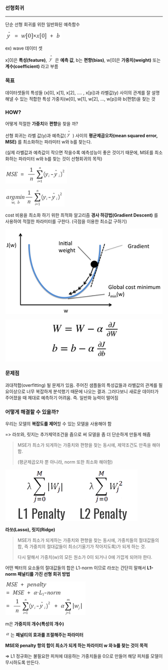 ### 선형회귀

---

단순 선형 회귀를 위한 일반화된 예측함수

![예측함수](image/예측함수.png)

ex) wave 데이터 셋

x[0]은 **특성(feature)**, ![y^](image/y^.png)은 **예측 값**, b는 **편향(bias)**, w[0]은 **가중치(weight)** 또는 **계수(coefficient)** 라고 부름



### 목표

데이터셋들의 특성들 (x[0], x[1], x[2], .... , x[p])과 라벨값(y) 사이의 관계를 잘 설명해낼 수 있는 적합한 특성 가중치(w[0], w[1], w[2], ..., w[p])와 b(편향)을 찾는 것



### HOW?

어떻게 적절한 **가중치**와 **편향**을 찾을 까?

선형 회귀는 라벨 값(y)과 예측값(![y^](image/y^.png)) 사이의 **평균제곱오차(mean squared error, MSE)** 를 최소화하는 파라미터 w와 b를 찾는다.

(실제 라벨값과 예측값이 작으면 작을수록 예측성능이 좋은 것이기 때문에, MSE를 최소화하는 파라미터 w와 b를 찾는 것이 선형회귀의 목적)

![y^](image/MSE.png)

![y^](image/costFunction.png)

cost 비용을 최소화 하기 위한 최적화 알고리즘 **경사 하강법(Gradient Descent)** 를 사용하여 적절한 파라미터를 구한다. (극점을 이용한 최소값 구하기)

![y^](image/gradientImage.png)

![y^](image/gradientDescent.png)

### 문제점

과대적합(overfitting) 될 문제가 있음. 주어진 샘플들의 특성값들과 라벨값의 관계를 필요이상으로 너무 복잡하게 분석했기 때문에 나오는 결과. 그러다보니 새로운 데이터가 주어졌을 때 제대로 예측하기 어려움. 즉. 일반화 능력이 떨어짐



### 어떻게 해결할 수 있을까?

우리는 모델의 **복잡도를 제어**할 수 있는 모델을 사용해야 함

=> 라쏘와, 릿지는 추가제약조건을 줌으로 써 모델을 좀 더 단순하게 만들게 해줌

>  MSE가 최소가 되게하는 가중치와 편향을 찾는 동시에, 제약조건도 만족을 해야 함.
>
>  (평균제곱오차 뿐 아니라, norm 또한 최소화 해야함)

![penalty](image/penalty.png)



**라쏘(Lasso), 릿지(Ridge)**

> MSE가 최소가 되게하는 가중치와 편향을 찾는 동시에, 가중치들의 절대값들의 합, 즉 가중치의 절대값들이 최소(기울기가 작아지도록)가 되게 하는 것. 
>
> 다시 말해서 가중치(w)의 모든 원소가 0이 되거나 0에 가깝게 되어야 한다.

어떤 벡터의 요소들의 절대값들의 합은 L1-norm 이므로 라쏘는 간단히 말해서 **L1-norm 패널티를 가진 선형 회귀 방법**

![y^](image/lasso.png)

m은 **가중치의 개수(특성의 개수)**

![alpha](image/alpha.png)는 **패널티의 효과를 조절해주는 파라미터**

**MSE와 penalty 항의 합이 최소가 되게 하는 파라미터 w 와 b를 찾는 것이 목적**

=> L1 정규화는 불필요한 피처에 대응하는 가중치들을 0으로 만들어 해당 피처를 모델이 무시하도록 만든다.



